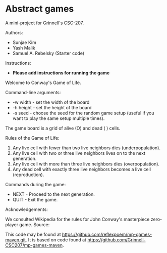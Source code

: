 # Abstract games

A mini-project for Grinnell's CSC-207.

Authors:

* Sunjae Kim
* Yash Malik
* Samuel A. Rebelsky (Starter code)

Instructions:

* **Please add instructions for running the game**

Welcome to Conway's Game of Life.

Command-line arguments:

* -w width - set the width of the board
* -h height - set the height of the board
* -s seed - choose the seed for the random game setup (useful if
  you want to play the same setup multiple times).

The game board is a grid of alive (O) and dead ( ) cells.

Rules of the Game of Life:

1. Any live cell with fewer than two live neighbors dies (underpopulation).
2. Any live cell with two or three live neighbors lives on to the next generation.
3. Any live cell with more than three live neighbors dies (overpopulation).
4. Any dead cell with exactly three live neighbors becomes a live cell (reproduction).

Commands during the game:

* NEXT - Proceed to the next generation.
* QUIT - Exit the game.


Acknowledgements:

We consulted Wikipedia for the rules for John Conway's masterpiece zero-player game.
Source:

This code may be found at <https://github.com/reflexpoem/mp-games-maven.git>. It is based on code found at <https://github.com/Grinnell-CSC207/mp-games-maven>.
